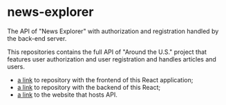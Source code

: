 # news-explorer
The API of "News Explorer" with authorization and registration handled by the back-end server.

This repositories contains the full API of "Around the U.S." project that features user authorization and user registration and handles articles and users.
* [a link](https://github.com/inndi/news-explorer-frontend.git)  to repository with the frontend of this React application;
* [a link](https://github.com/inndi/news-explorer-api.git)  to repository with the backend of this React;
* [a link](https://news-explorer-inndi.students.nomoredomainssbs.ru/) to the website that hosts API.